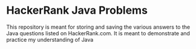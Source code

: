 # HackerRank Java Problems
This repository is meant for storing and saving the various answers to the Java
questions listed on HackerRank.com. It is meant to demonstrate and practice my
understanding of Java
